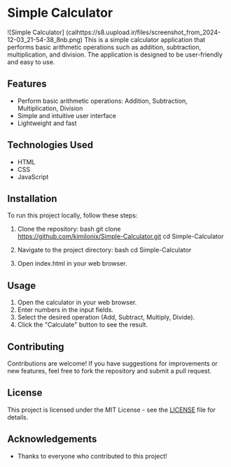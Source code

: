 # Simple Calculator
![Simple Calculator] (calhttps://s8.uupload.ir/files/screenshot_from_2024-12-03_21-54-38_8nb.png)
This is a simple calculator application that performs basic arithmetic operations such as addition, subtraction, multiplication, and division. The application is designed to be user-friendly and easy to use.

## Features

- Perform basic arithmetic operations: Addition, Subtraction, Multiplication, Division
- Simple and intuitive user interface
- Lightweight and fast

## Technologies Used

- HTML
- CSS
- JavaScript

## Installation

To run this project locally, follow these steps:

1. Clone the repository:
   bash
git clone https://github.com/kimilonix/Simple-Calculator.git
cd Simple-Calculator
   
2. Navigate to the project directory:
   bash
   cd Simple-Calculator
   
3. Open index.html in your web browser.

## Usage

1. Open the calculator in your web browser.
2. Enter numbers in the input fields.
3. Select the desired operation (Add, Subtract, Multiply, Divide).
4. Click the "Calculate" button to see the result.

## Contributing

Contributions are welcome! If you have suggestions for improvements or new features, feel free to fork the repository and submit a pull request.

## License

This project is licensed under the MIT License - see the [LICENSE](LICENSE) file for details.

## Acknowledgements

- Thanks to everyone who contributed to this project!
